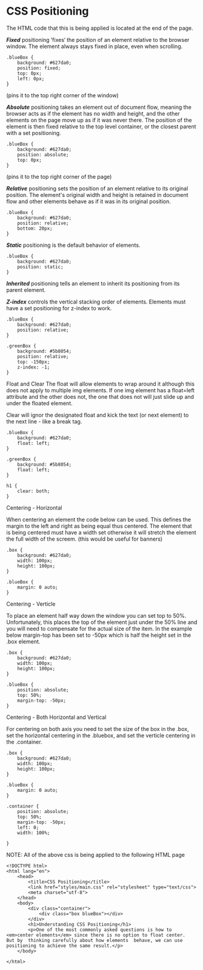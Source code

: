 <h1> CSS Positioning </h1>

The HTML code that this is being applied is located at the end of the page.

***Fixed*** positioning ’fixes‘ the position of an element relative to the browser window. The element always stays fixed in 
place, even when scrolling.

```
.blueBox {
    background: #627da0;
    position: fixed;
    top: 0px;
    left: 0px;
}
```
(pins it to the top right corner of the window)

***Absolute*** positioning takes an element out of document flow, meaning the browser acts as if the element has no width and 
height, and the other elements on the page move up as if it was never there. The position of the element is then fixed 
relative to the top level container, or the closest parent with a set positioning.

```
.blueBox {
    background: #627da0;
    position: absolute;
    top: 0px;
}
```
(pins it to the top right corner of the page)

***Relative*** positioning sets the position of an element relative to its original position. The element's original width and 
height is retained in document flow and other elements behave as if it was in its original position.

```
.blueBox {
    background: #627da0;
    position: relative;
    bottom: 20px;
}
```

***Static*** positioning is the default behavior of elements.

```
.blueBox {
    background: #627da0;
    position: static;
}
```

***Inherited*** positioning tells an element to inherit its positioning from its parent element. 

***Z-index*** controls the vertical stacking order of elements. Elements must have a set positioning for z-index to work.

```
.blueBox {
    background: #627da0;
    position: relative;
}

.greenBox {
    background: #5b8054;
    position: relative;
    top: -150px;
    z-index: -1; 
}
```

Float and Clear
The float will allow elements to wrap around it although this does not apply to multiple img elements. If one img element has a float=left attribute and the other does not, the one that does not will just slide up and under the floated element.

Clear will ignor the designated float and kick the text (or next element) to the next line - like a break tag.

```
.blueBox {
    background: #627da0;
    float: left;
}

.greenBox {
    background: #5b8054;
    float: left;
}

h1 {
    clear: both;
}
```

Centering - Horizontal

When centering an element the code below can be used. This defines the margin to the left and right as being equal thus centered. The element that is being centered must have a width set otherwise it will stretch the element the full width of the screem. (this would be useful for banners)

```
.box {
    background: #627da0;
    width: 100px;
    height: 100px;
}

.blueBox {
    margin: 0 auto;
}
```

Centering - Verticle

To place an element half way down the window you can set top to 50%. Unfortunately, this places the top of the element just under the 50% line and you will need to compensate for the actual size of the item. In the example below margin-top has been set to -50px which is half the height set in the .box element.

```
.box {
    background: #627da0;
    width: 100px;
    height: 100px;
}

.blueBox {
    position: absolute;
    top: 50%;
    margin-top: -50px;
}
```

Centering - Both Horizontal and Vertical

For centering on both axis you need to set the size of the box in the .box, set the horizontal centering in the .bluebox, and set the verticle centering in the .container.

```
.box {
    background: #627da0;
    width: 100px;
    height: 100px;
}

.blueBox {
    margin: 0 auto;
}

.container {
    position: absolute;
    top: 50%;
    margin-top: -50px;
    left: 0;
    width: 100%;
    
}
```

NOTE:
All of the above css is being applied to the following HTML page

```
<!DOCTYPE html>
<html lang="en">
    <head>
        <title>CSS Positioning</title>
        <link href="styles/main.css" rel="stylesheet" type="text/css">
        <meta charset="utf-8">
    </head>
    <body>
        <div class="container">
            <div class="box blueBox"></div>
        </div> 
        <h1>Understanding CSS Positioning</h1>
        <p>One of the most commonly asked questions is how to <em>center elements</em> since there is no option to float center.  But by  thinking carefully about how elements  behave, we can use positioning to achieve the same result.</p>
    </body>

</html>
```
